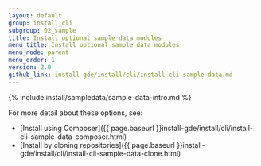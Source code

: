 ```yaml
---
layout: default
group: install_cli 
subgroup: 02_sample
title: Install optional sample data modules
menu_title: Install optional sample data modules
menu_node: parent
menu_order: 1
version: 2.0
github_link: install-gde/install/cli/install-cli-sample-data.md
---
```


{% include install/sampledata/sample-data-intro.md %}


For more detail about these options, see: 

*	[Install using Composer]({{ page.baseurl }}install-gde/install/cli/install-cli-sample-data-composer.html)
*	[Install by cloning repositories]({{ page.baseurl }}install-gde/install/cli/install-cli-sample-data-clone.html)
